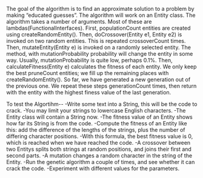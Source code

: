 The goal of the algorithm is to find an approximate solution to a problem by making “educated guesses”.
The algorithm will work on an Entity class.
The algorithm takes a number of arguments. Most of these are lambdas(FunctionalInterfaces).
First, populationCount entities are created using createRandomEntity().
Then, doCrossover(Entity e1, Entity e2) is invoked on two random entities. This is repeated crossoverCount times.
Then, mutateEntity(Entity e) is invoked on a randomly selected entity. 
The method, with mutationProbability probability will change the entity in some way.
Usually, mutationProbability is quite low, perhaps 0.1%.
Then, calculateFitness(Entity e) calculates the fitness of each entity. 
We only keep the best pruneCount entities; we fill up the remaining places with createRandomEntity().
So far, we have generated a new generation out of the previous one. 
We repeat these steps generationCount times, then return with the entity with the highest finess value of the last generation.

To test the Algortihm--
-Write some text into a String, this will be the code to crack.
-You may limit your strings to lowercase English characters.
-The Entity class will contain a String now.
-The fitness value of an Entity shows how far its String is from the code.
-Compute the fitness of an Entity like this: add the difference of the lengths of the strings, plus the number of differing character positions.
-With this formula, the best fitness value is 0, which is reached when we have reached the code.
-A crossover between two Entitys splits both strings at random positions, and joins their first and second parts.
-A mutation changes a random character in the string of the Entity.
-Run the genetic algorithm a couple of times, and see whether it can crack the code.
-Experiment with different values for the parameters.
